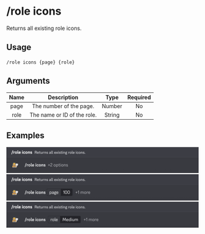 # /role icons

Returns all existing role icons.

## Usage

```
/role icons {page} {role}
```

## Arguments

| Name | Description                 | Type   | Required |
| :--: | :-------------------------: | :----: | :------: |
| page | The number of the page.     | Number | No       |
| role | The name or ID of the role. | String | No       |

## Examples

<img src="../../_media/examples/role/icons-0.png" class="prettier" draggable="false">\
<img src="../../_media/examples/role/icons-1.png" class="prettier" draggable="false">\
<img src="../../_media/examples/role/icons-2.png" class="prettier" draggable="false">